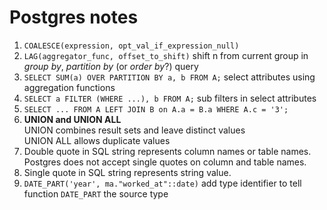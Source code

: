 # Postgres notes

1. `COALESCE(expression, opt_val_if_expression_null)`
2. `LAG(aggregator_func, offset_to_shift)` shift n from current group in *group by*, *partition by* (or *order by*?) query
3. `SELECT SUM(a) OVER PARTITION BY a, b FROM A;` select attributes using aggregation functions
4. `SELECT a FILTER (WHERE ...), b FROM A;` sub filters in select attributes
5. `SELECT ... FROM A LEFT JOIN B on A.a = B.a WHERE A.c = '3';`
6. **UNION and UNION ALL**  
 UNION combines result sets and leave distinct values  
 UNION ALL allows duplicate values
7. Double quote in SQL string represents column names or table names. Postgres does not accept single quotes on column and table names.
8. Single quote in SQL string represents string value.
9. `DATE_PART('year', ma."worked_at"::date)`  add type identifier to tell function `DATE_PART` the source type

